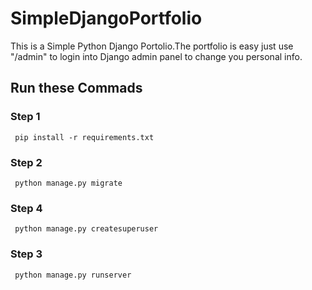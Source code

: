 # SimpleDjangoPortfolio

This is a Simple Python Django Portolio.The portfolio is easy  just use "/admin"  to login into Django admin panel to change you personal info.

<h3>

## Run these Commads
### Step 1
     pip install -r requirements.txt
### Step 2
     python manage.py migrate
     
### Step 4
     python manage.py createsuperuser
        
### Step 3
     python manage.py runserver

  













